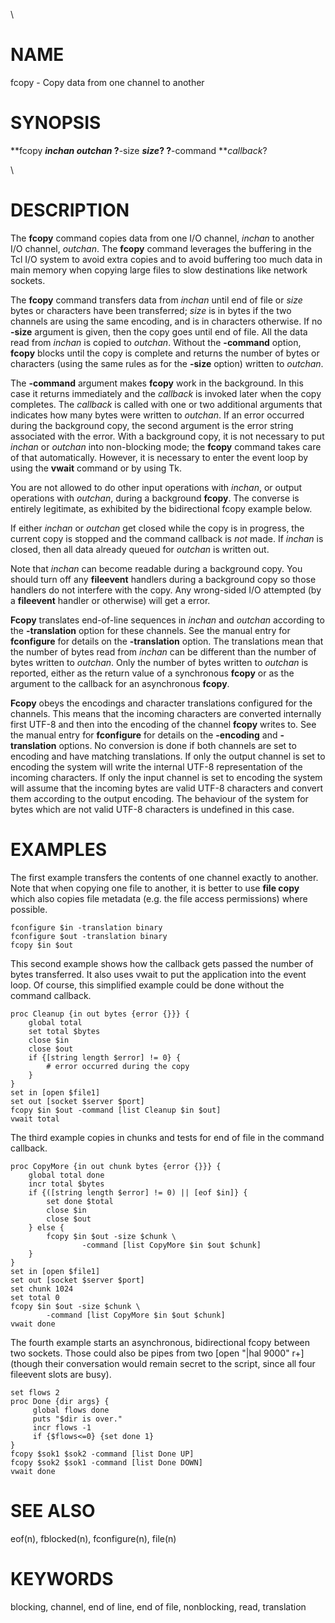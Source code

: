 \

# NAME

fcopy - Copy data from one channel to another

# SYNOPSIS

**fcopy ***inchan* *outchan* ?**-size ***size*? ?**-command
***callback*?

\

# DESCRIPTION

The **fcopy** command copies data from one I/O channel, *inchan* to
another I/O channel, *outchan*. The **fcopy** command leverages the
buffering in the Tcl I/O system to avoid extra copies and to avoid
buffering too much data in main memory when copying large files to slow
destinations like network sockets.

The **fcopy** command transfers data from *inchan* until end of file or
*size* bytes or characters have been transferred; *size* is in bytes if
the two channels are using the same encoding, and is in characters
otherwise. If no **-size** argument is given, then the copy goes until
end of file. All the data read from *inchan* is copied to *outchan*.
Without the **-command** option, **fcopy** blocks until the copy is
complete and returns the number of bytes or characters (using the same
rules as for the **-size** option) written to *outchan*.

The **-command** argument makes **fcopy** work in the background. In
this case it returns immediately and the *callback* is invoked later
when the copy completes. The *callback* is called with one or two
additional arguments that indicates how many bytes were written to
*outchan*. If an error occurred during the background copy, the second
argument is the error string associated with the error. With a
background copy, it is not necessary to put *inchan* or *outchan* into
non-blocking mode; the **fcopy** command takes care of that
automatically. However, it is necessary to enter the event loop by using
the **vwait** command or by using Tk.

You are not allowed to do other input operations with *inchan*, or
output operations with *outchan*, during a background **fcopy**. The
converse is entirely legitimate, as exhibited by the bidirectional fcopy
example below.

If either *inchan* or *outchan* get closed while the copy is in
progress, the current copy is stopped and the command callback is *not*
made. If *inchan* is closed, then all data already queued for *outchan*
is written out.

Note that *inchan* can become readable during a background copy. You
should turn off any **fileevent** handlers during a background copy so
those handlers do not interfere with the copy. Any wrong-sided I/O
attempted (by a **fileevent** handler or otherwise) will get a error.

**Fcopy** translates end-of-line sequences in *inchan* and *outchan*
according to the **-translation** option for these channels. See the
manual entry for **fconfigure** for details on the **-translation**
option. The translations mean that the number of bytes read from
*inchan* can be different than the number of bytes written to *outchan*.
Only the number of bytes written to *outchan* is reported, either as the
return value of a synchronous **fcopy** or as the argument to the
callback for an asynchronous **fcopy**.

**Fcopy** obeys the encodings and character translations configured for
the channels. This means that the incoming characters are converted
internally first UTF-8 and then into the encoding of the channel
**fcopy** writes to. See the manual entry for **fconfigure** for details
on the **-encoding** and **-translation** options. No conversion is done
if both channels are set to encoding and have matching translations. If
only the output channel is set to encoding the system will write the
internal UTF-8 representation of the incoming characters. If only the
input channel is set to encoding the system will assume that the
incoming bytes are valid UTF-8 characters and convert them according to
the output encoding. The behaviour of the system for bytes which are not
valid UTF-8 characters is undefined in this case.

# EXAMPLES

The first example transfers the contents of one channel exactly to
another. Note that when copying one file to another, it is better to use
**file copy** which also copies file metadata (e.g. the file access
permissions) where possible.

    fconfigure $in -translation binary
    fconfigure $out -translation binary
    fcopy $in $out

This second example shows how the callback gets passed the number of
bytes transferred. It also uses vwait to put the application into the
event loop. Of course, this simplified example could be done without the
command callback.

    proc Cleanup {in out bytes {error {}}} {
        global total
        set total $bytes
        close $in
        close $out
        if {[string length $error] != 0} {
            # error occurred during the copy
        }
    }
    set in [open $file1]
    set out [socket $server $port]
    fcopy $in $out -command [list Cleanup $in $out]
    vwait total

The third example copies in chunks and tests for end of file in the
command callback.

    proc CopyMore {in out chunk bytes {error {}}} {
        global total done
        incr total $bytes
        if {([string length $error] != 0) || [eof $in]} {
            set done $total
            close $in
            close $out
        } else {
            fcopy $in $out -size $chunk \
                    -command [list CopyMore $in $out $chunk]
        }
    }
    set in [open $file1]
    set out [socket $server $port]
    set chunk 1024
    set total 0
    fcopy $in $out -size $chunk \
            -command [list CopyMore $in $out $chunk]
    vwait done

The fourth example starts an asynchronous, bidirectional fcopy between
two sockets. Those could also be pipes from two \[open \"\|hal 9000\"
r+\] (though their conversation would remain secret to the script, since
all four fileevent slots are busy).

    set flows 2
    proc Done {dir args} {
         global flows done
         puts "$dir is over."
         incr flows -1
         if {$flows<=0} {set done 1}
    }
    fcopy $sok1 $sok2 -command [list Done UP]
    fcopy $sok2 $sok1 -command [list Done DOWN]
    vwait done

# SEE ALSO

eof(n), fblocked(n), fconfigure(n), file(n)

# KEYWORDS

blocking, channel, end of line, end of file, nonblocking, read,
translation
